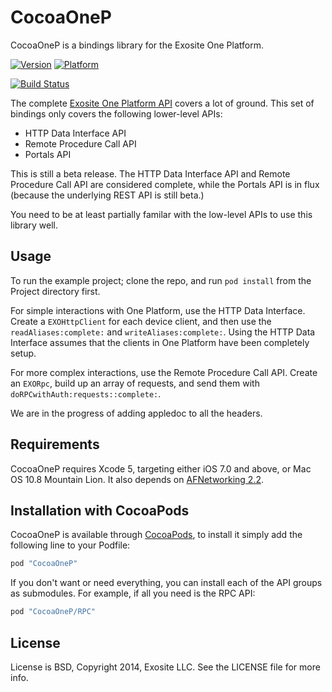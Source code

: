 # CocoaOneP

CocoaOneP is a bindings library for the Exosite One Platform.

[![Version](http://cocoapod-badges.herokuapp.com/v/CocoaOneP/badge.png)](http://cocoadocs.org/docsets/CocoaOneP)
[![Platform](http://cocoapod-badges.herokuapp.com/p/CocoaOneP/badge.png)](http://cocoadocs.org/docsets/CocoaOneP)

[![Build Status](https://travis-ci.org/exosite-labs/cocoaonep.svg)](https://travis-ci.org/exosite-labs/cocoaonep)

The complete [Exosite One Platform API](https://github.com/exosite/docs) covers a lot of
ground.  This set of bindings only covers the following lower-level APIs:
- HTTP Data Interface API
- Remote Procedure Call API
- Portals API

This is still a beta release.  The HTTP Data Interface API and Remote Procedure Call API are
considered complete, while the Portals API is in flux (because the underlying REST API is still
beta.)

You need to be at least partially familar with the low-level APIs to use this library well.

## Usage

To run the example project; clone the repo, and run `pod install` from the Project directory first.

For simple interactions with One Platform, use the HTTP Data Interface.  Create a
`EXOHttpClient` for each device client, and then use the `readAliases:complete:` and
`writeAliases:complete:`.  Using the HTTP Data Interface assumes that the clients in One
Platform have been completely setup.

For more complex interactions, use the Remote Procedure Call API.  Create an `EXORpc`, build up
an array of requests, and send them with `doRPCwithAuth:requests::complete:`.

We are in the progress of adding appledoc to all the headers.


## Requirements

CocoaOneP requires Xcode 5, targeting either iOS 7.0 and above, or Mac OS 10.8 Mountain Lion.
It also depends on [AFNetworking 2.2](https://github.com/AFNetworking/AFNetworking).

## Installation with CocoaPods

CocoaOneP is available through [CocoaPods](http://cocoapods.org), to install
it simply add the following line to your Podfile:

```ruby
pod "CocoaOneP"
```

If you don't want or need everything, you can install each of the API groups as submodules.
For example, if all you need is the RPC API:

```ruby
pod "CocoaOneP/RPC"
```


## License

License is BSD, Copyright 2014, Exosite LLC. See the LICENSE file for more info.

